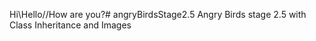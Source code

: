 Hi\\Hello//How are you?# angryBirdsStage2.5
Angry Birds stage 2.5 with Class Inheritance and Images
